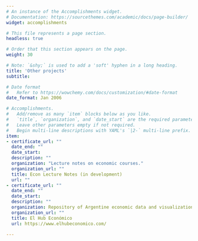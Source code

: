 ```yaml
---
# An instance of the Accomplishments widget.
# Documentation: https://sourcethemes.com/academic/docs/page-builder/
widget: accomplishments

# This file represents a page section.
headless: true

# Order that this section appears on the page.
weight: 30

# Note: `&shy;` is used to add a 'soft' hyphen in a long heading.
title: 'Other projects'
subtitle:

# Date format
#   Refer to https://wowchemy.com/docs/customization/#date-format
date_format: Jan 2006

# Accomplishments.
#   Add/remove as many `item` blocks below as you like.
#   `title`, `organization`, and `date_start` are the required parameters.
#   Leave other parameters empty if not required.
#   Begin multi-line descriptions with YAML's `|2-` multi-line prefix.
item:
- certificate_url: ""
  date_end: ""
  date_start: 
  description: ""
  organization: "Lecture notes on economic courses."
  organization_url: ""
  title: Econ Lecture Notes (in development)
  url: ""
- certificate_url: ""
  date_end: ""
  date_start: 
  description: ""
  organization: Repository of Argentine economic data and visualization gallery.
  organization_url: ""
  title: El Hub Económico
  url: https://www.elhubeconomico.com/

---
```

